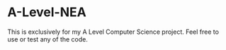 # A-Level-NEA
This  is exclusively for my A Level Computer Science project. Feel free to use or test any of the code.
